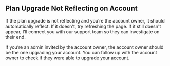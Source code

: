## Plan Upgrade Not Reflecting on Account

If the plan upgrade is not reflecting and you’re the account owner, it should automatically reflect. If it doesn't, try refreshing the page. If it still doesn't appear, I’ll connect you with our support team so they can investigate on their end.

If you’re an admin invited by the account owner, the account owner should be the one upgrading your account. You can follow up with the account owner to check if they were able to upgrade your account.

